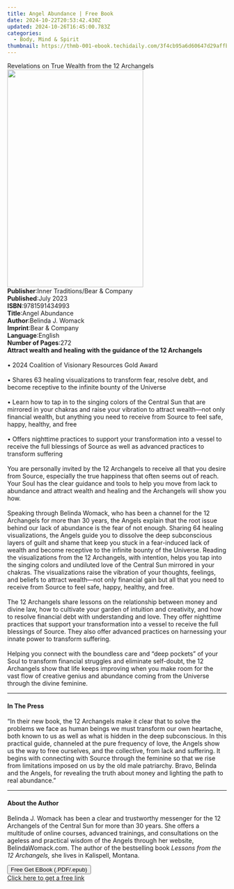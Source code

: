 ```yaml
---
title: Angel Abundance | Free Book
date: 2024-10-22T20:53:42.430Z
updated: 2024-10-26T16:45:00.783Z
categories:
  - Body, Mind & Spirit
thumbnail: https://thmb-001-ebook.techidaily.com/3f4cb95a6d60647d29affbd1c4d77e398d15cf08ff488e970842fc3fe6c4d354.jpg
---
```

<main id="book-container">
  <div class="flex flex-col">
    <div class="book-brief flex-1 py-6 px-4 sm:p-6 md:py-10 md:px-8">
      <!-- brief-->
      <div class="book-brief-main">
        Revelations on True Wealth from the 12 Archangels
      </div>
    </div>
    <div
      class="book-meta-info flex-1 grid gap-4 col-start-1 col-end-3 row-start-1 sm:mb-6 sm:grid-cols-4 lg:gap-6 lg:col-start-2 lg:row-end-6 lg:row-span-6 lg:mb-0"
    >
      <div
        class="book-meta-info-left place-content-center mt-4 p-4 text-sm leading-6 col-start-2 col-span-2 dark:text-slate-400"
      >
        <img
          class="w-full h-500 object-cover rounded-lg sm:h-255 sm:col-span-2 lg:col-span-full"
          src="https://img-001-ebook.techidaily.com/ae39fce6fef7f65b14a9dc6cfb8c412d80ed4f881e003f4cb3ca08a7f9eafa7b.jpg"
          alt=""
          width="312"
          height="500"
        />
      </div>
      <div
        class="book-meta-info-right mt-2 col-start-1 row-start-2 col-span-3 self-center"
      >
        <!-- meta data  -->
        <div class="flex flex-col px-4 md:px-8">
          <div class="flex-1">
            <strong>Publisher</strong>:<span class="px-2"
              >Inner Traditions/Bear &amp; Company</span
            >
          </div>
          <div class="flex-1">
            <strong>Published</strong>:<span class="px-2">July 2023</span>
          </div>
          <div class="flex-1">
            <strong>ISBN</strong>:<span class="px-2">9781591434993</span>
          </div>
          <div class="flex-1">
            <strong>Title</strong>:<span class="px-2">Angel Abundance</span>
          </div>
          <div class="flex-1">
            <strong>Author</strong>:<span class="px-2">Belinda J. Womack</span>
          </div>
          <div class="flex-1">
            <strong>Imprint</strong>:<span class="px-2"
              >Bear &amp; Company</span
            >
          </div>
          <div class="flex-1">
            <strong>Language</strong>:<span class="px-2">English</span>
          </div>
          <div class="flex-1">
            <strong>Number of Pages</strong>:<span class="px-2">272</span>
          </div>
        </div>
      </div>
    </div>
    <div class="book-description flex-1 py-6 px-4 sm:p-6 md:py-10 md:px-8">
      <div class="book-description-main">
        <div accordion-content="" id="description">
          <b
            >Attract wealth and healing with the guidance of the 12
            Archangels</b
          ><br /><br />• 2024 Coalition of Visionary Resources Gold Award<br /><br />•
          Shares 63 healing visualizations to transform fear, resolve debt, and
          become receptive to the infinite bounty of the Universe<br /><br />•
          Learn how to tap in to the singing colors of the Central Sun that are
          mirrored in your chakras and raise your vibration to attract
          wealth—not only financial wealth, but anything you need to receive
          from Source to feel safe, happy, healthy, and free<br /><br />• Offers
          nighttime practices to support your transformation into a vessel to
          receive the full blessings of Source as well as advanced practices to
          transform suffering<br /><br />You are personally invited by the 12
          Archangels to receive all that you desire from Source, especially the
          true happiness that often seems out of reach. Your Soul has the clear
          guidance and tools to help you move from lack to abundance and attract
          wealth and healing and the Archangels will show you how.
          <br /><br />Speaking through Belinda Womack, who has been a channel
          for the 12 Archangels for more than 30 years, the Angels explain that
          the root issue behind our lack of abundance is the fear of not enough.
          Sharing 64 healing visualizations, the Angels guide you to dissolve
          the deep subconscious layers of guilt and shame that keep you stuck in
          a fear-induced lack of wealth and become receptive to the infinite
          bounty of the Universe. Reading the visualizations from the 12
          Archangels, with intention, helps you tap into the singing colors and
          undiluted love of the Central Sun mirrored in your chakras. The
          visualizations raise the vibration of your thoughts, feelings, and
          beliefs to attract wealth—not only financial gain but all that you
          need to receive from Source to feel safe, happy, healthy, and free.
          <br /><br />The 12 Archangels share lessons on the relationship
          between money and divine law, how to cultivate your garden of
          intuition and creativity, and how to resolve financial debt with
          understanding and love. They offer nighttime practices that support
          your transformation into a vessel to receive the full blessings of
          Source. They also offer advanced practices on harnessing your innate
          power to transform suffering. <br /><br />Helping you connect with the
          boundless care and “deep pockets” of your Soul to transform financial
          struggles and eliminate self-doubt, the 12 Archangels show that life
          keeps improving when you make room for the vast flow of creative
          genius and abundance coming from the Universe through the divine
          feminine.
        </div>
        <div class="accordion-fader"></div>
      </div>
    </div>
    <div class="book-excerpts flex-1 py-6 px-4 sm:p-6 md:py-10 md:px-8">
      <!-- excerpts-->
      <div class="book-excerpts-main">
        <hr />
        <h4 class="placeholder placeholder-heading">
          <span>In The Press</span>
        </h4>
        <p>
          “In their new book, the 12 Archangels make it clear that to solve the
          problems we face as human beings we must transform our own heartache,
          both known to us as well as what is hidden in the deep subconscious.
          In this practical guide, channeled at the pure frequency of love, the
          Angels show us the way to free ourselves, and the collective, from
          lack and suffering. It begins with connecting with Source through the
          feminine so that we rise from limitations imposed on us by the old
          male patriarchy. Bravo, Belinda and the Angels, for revealing the
          truth about money and lighting the path to real abundance.”
        </p>
      </div>
    </div>
    <div class="book-about-author flex-1 py-6 px-4 sm:p-6 md:py-10 md:px-8">
      <!-- about author-->
      <div class="book-main-author-main">
        <hr />
        <h4 class="placeholder placeholder-heading">
          <span>About the Author</span>
        </h4>
        <p>
          Belinda J. Womack has been a clear and trustworthy messenger for the
          12 Archangels of the Central Sun for more than 30 years. She offers a
          multitude of online courses, advanced trainings, and consultations on
          the ageless and practical wisdom of the Angels through her website,
          BelindaWomack.com. The author of the bestselling book<i>
            Lessons from the 12 Archangels,</i
          >
          she lives in Kalispell, Montana.
        </p>
      </div>
    </div>
    <div class="book-free-get flex-1 py-6 px-4 sm:p-6 md:py-10 md:px-8">
      <button
        id="btn-free-get"
        class="bg-blue-500 hover:bg-blue-700 text-white font-bold py-2 px-4 rounded"
      >
        Free Get EBook (.PDF/.epub)
      </button>
      <div id="countdown-display" class="px-2 text-lg mt-2"></div>
      <a
        id="free-link"
        class="hidden bg-blue-500 hover:bg-blue-700 text-white font-bold py-2 px-4 rounded"
        href="https://www.ebooks.com/en-us/book/210685438/angel-abundance/belinda-j-womack/"
        target="_blank"
        >Click here to get a free link</a
      >
    </div>
    <script>
      let countdownTime = 0;
      let countdownInterval = null;
      document
        .getElementById('btn-free-get')
        .addEventListener('click', startCountdown);
      function startCountdown() {
        countdownTime = new Date().getTime() + 60000 * 3;
        countdownInterval = setInterval(updateCountdown, 1000);
        document.getElementById('btn-free-get').disabled = true;
        document
          .getElementById('btn-free-get')
          .classList.add('bg-gray-500', 'cursor-not-allowed');
      }
      function updateCountdown() {
        let currentTime = new Date().getTime();
        let timeLeft = countdownTime - currentTime;
        let secondsLeft = Math.floor(timeLeft / 1000);
        document.getElementById('countdown-display').innerHTML =
          `Remaining time: ${secondsLeft} seconds.`;
        if (secondsLeft <= 0) {
          clearInterval(countdownInterval);
          document.getElementById('btn-free-get').classList.add('hidden');
          document.getElementById('free-link').classList.remove('hidden');
          document.getElementById('countdown-display').innerHTML = '';
        }
      }
    </script>
  </div>
</main>

<ins class="adsbygoogle"
      style="display:block"
      data-ad-client="ca-pub-7571918770474297"
      data-ad-slot="8358498916"
      data-ad-format="auto"
      data-full-width-responsive="true"></ins>
    
